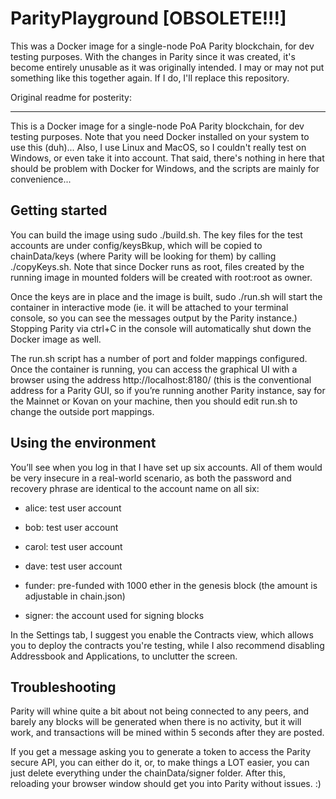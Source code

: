 # ParityPlayground [OBSOLETE!!!]

This was a Docker image for a single-node PoA Parity blockchain, for dev testing purposes. With the changes in Parity since it was created, it's become entirely unusable as it was originally intended. I may or may not put something like this together again. If I do, I'll replace this repository.

Original readme for posterity:

---

This is a Docker image for a single-node PoA Parity blockchain, for dev testing purposes. Note that you need Docker installed on your system to use this (duh)... Also, I use Linux and MacOS, so I couldn't really test on Windows, or even take it into account. That said, there's nothing in here that should be problem with Docker for Windows, and the scripts are mainly for convenience...

## Getting started

You can build the image using sudo ./build.sh. The key files for the test accounts are under config/keysBkup, which will be copied to chainData/keys (where Parity will be looking for them) by calling ./copyKeys.sh. Note that since Docker runs as root, files created by the running image in mounted folders will be created with root:root as owner.

Once the keys are in place and the image is built, sudo ./run.sh will start the container in interactive mode (ie. it will be attached to your terminal console, so you can see the messages output by the Parity instance.) Stopping Parity via ctrl+C in the console will automatically shut down the Docker image as well.

The run.sh script has a number of port and folder mappings configured. Once the container is running, you can access the graphical UI with a browser using the address http://localhost:8180/ (this is the conventional address for a Parity GUI, so if you’re running another Parity instance, say for the Mainnet or Kovan on your machine, then you should edit run.sh to change the outside port mappings.

## Using the environment

You’ll see when you log in that I have set up six accounts. All of them would be very insecure in a real-world scenario, as both the password and recovery phrase are identical to the account name on all six:

* alice: test user account

* bob: test user account

* carol: test user account

* dave: test user account

* funder: pre-funded with 1000 ether in the genesis block (the amount is adjustable in chain.json)

* signer: the account used for signing blocks

In the Settings tab, I suggest you enable the Contracts view, which allows you to deploy the contracts you're testing, while I also recommend disabling Addressbook and Applications, to unclutter the screen.

## Troubleshooting

Parity will whine quite a bit about not being connected to any peers, and barely any blocks will be generated when there is no activity, but it will work, and transactions will be mined within 5 seconds after they are posted.

If you get a message asking you to generate a token to access the Parity secure API, you can either do it, or, to make things a LOT easier, you can just delete everything under the chainData/signer folder. After this, reloading your browser window should get you into Parity without issues. :)
